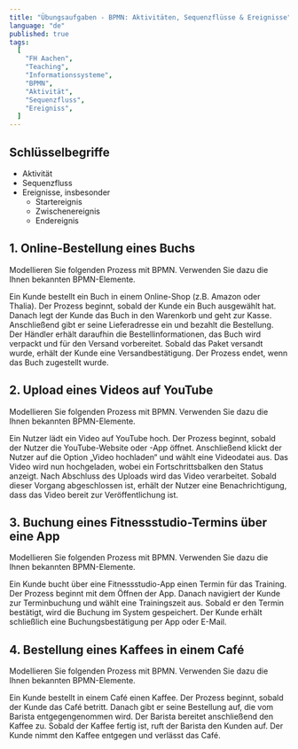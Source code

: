 ```yaml
---
title: "Übungsaufgaben - BPMN: Aktivitäten, Sequenzflüsse & Ereignisse"
language: "de"
published: true
tags:
  [
    "FH Aachen",
    "Teaching",
    "Informationssysteme",
    "BPMN",
    "Aktivität",
    "Sequenzfluss",
    "Ereigniss",
  ]
---
```


## Schlüsselbegriffe

- Aktivität
- Sequenzfluss
- Ereignisse, insbesonder
  - Startereignis
  - Zwischenereignis
  - Endereignis

## 1. Online-Bestellung eines Buchs

Modellieren Sie folgenden Prozess mit BPMN. Verwenden Sie dazu die Ihnen
bekannten BPMN-Elemente.

Ein Kunde bestellt ein Buch in einem Online-Shop (z.B. Amazon oder Thalia). Der
Prozess beginnt, sobald der Kunde ein Buch ausgewählt hat. Danach legt der
Kunde das Buch in den Warenkorb und geht zur Kasse. Anschließend gibt er seine
Lieferadresse ein und bezahlt die Bestellung. Der Händler erhält daraufhin die
Bestellinformationen, das Buch wird verpackt und für den Versand vorbereitet.
Sobald das Paket versandt wurde, erhält der Kunde eine Versandbestätigung. Der
Prozess endet, wenn das Buch zugestellt wurde.

## 2. Upload eines Videos auf YouTube

Modellieren Sie folgenden Prozess mit BPMN. Verwenden Sie dazu die Ihnen
bekannten BPMN-Elemente.

Ein Nutzer lädt ein Video auf YouTube hoch. Der Prozess beginnt, sobald der
Nutzer die YouTube-Website oder -App öffnet. Anschließend klickt der Nutzer auf
die Option „Video hochladen“ und wählt eine Videodatei aus. Das Video wird nun
hochgeladen, wobei ein Fortschrittsbalken den Status anzeigt. Nach Abschluss
des Uploads wird das Video verarbeitet. Sobald dieser Vorgang abgeschlossen
ist, erhält der Nutzer eine Benachrichtigung, dass das Video bereit zur
Veröffentlichung ist.

## 3. Buchung eines Fitnessstudio-Termins über eine App

Modellieren Sie folgenden Prozess mit BPMN. Verwenden Sie dazu die Ihnen
bekannten BPMN-Elemente.

Ein Kunde bucht über eine Fitnessstudio-App einen Termin für das Training. Der
Prozess beginnt mit dem Öffnen der App. Danach navigiert der Kunde zur
Terminbuchung und wählt eine Trainingszeit aus. Sobald er den Termin bestätigt,
wird die Buchung im System gespeichert. Der Kunde erhält schließlich eine
Buchungsbestätigung per App oder E-Mail.

## 4. Bestellung eines Kaffees in einem Café

Modellieren Sie folgenden Prozess mit BPMN. Verwenden Sie dazu die Ihnen
bekannten BPMN-Elemente.

Ein Kunde bestellt in einem Café einen Kaffee. Der Prozess beginnt, sobald der
Kunde das Café betritt. Danach gibt er seine Bestellung auf, die vom Barista
entgegengenommen wird. Der Barista bereitet anschließend den Kaffee zu. Sobald
der Kaffee fertig ist, ruft der Barista den Kunden auf. Der Kunde nimmt den
Kaffee entgegen und verlässt das Café.

